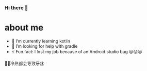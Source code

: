 ### Hi there 👋
# about me

- 🌱 I’m currently learning kotlin
- 🤔 I’m looking for help with gradle
- ⚡ Fun fact: I lost my job because of an Android studio bug  😑😑😑

🥶🥵冷热都会导致牙疼
